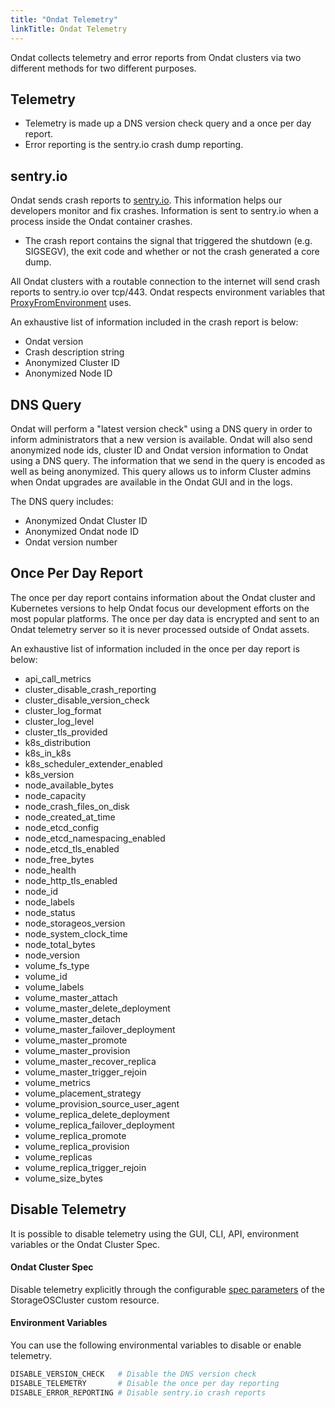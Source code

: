 ```yaml
---
title: "Ondat Telemetry"
linkTitle: Ondat Telemetry
---
```


Ondat collects telemetry and error reports from Ondat clusters via two
different methods for two different purposes.

## Telemetry

* Telemetry is made up a DNS version check query and a once per day report.
* Error reporting is the sentry.io crash dump reporting.

## sentry.io

Ondat sends crash reports to [sentry.io](https://sentry.io). This
information helps our developers monitor and fix crashes. Information is sent
to sentry.io when a process inside the Ondat container
crashes.

* The crash report contains the signal that triggered the shutdown (e.g. SIGSEGV),
the exit code and whether or not the crash generated a core dump.

All Ondat clusters with a routable connection to the internet will send crash
reports to sentry.io over tcp/443. Ondat respects environment variables that
[ProxyFromEnvironment](https://golang.org/pkg/net/http/#ProxyFromEnvironment)
uses.

An exhaustive list of information included in the crash report is below:

* Ondat version
* Crash description string
* Anonymized Cluster ID
* Anonymized Node ID

## DNS Query

Ondat will perform a "latest version check" using a DNS query in order to
inform administrators that a new version is available. Ondat will also send
anonymized node ids, cluster ID and Ondat version information to Ondat
using a DNS query. The information that we send in the query is encoded as well
as being anonymized. This query allows us to inform Cluster admins when
Ondat upgrades are available in the Ondat GUI and in the logs.

The DNS query includes:

* Anonymized Ondat Cluster ID
* Anonymized Ondat node ID
* Ondat version number

## Once Per Day Report

The once per day report contains information about the Ondat cluster and
Kubernetes versions to help Ondat focus our development efforts on the most
popular platforms. The once per day data is encrypted and sent to an Ondat
telemetry server so it is never processed outside of Ondat assets.

An exhaustive list of information included in the once per day report is below:

* api_call_metrics
* cluster_disable_crash_reporting
* cluster_disable_version_check
* cluster_log_format
* cluster_log_level
* cluster_tls_provided
* k8s_distribution
* k8s_in_k8s
* k8s_scheduler_extender_enabled
* k8s_version
* node_available_bytes
* node_capacity
* node_crash_files_on_disk
* node_created_at_time
* node_etcd_config
* node_etcd_namespacing_enabled
* node_etcd_tls_enabled
* node_free_bytes
* node_health
* node_http_tls_enabled
* node_id
* node_labels
* node_status
* node_storageos_version
* node_system_clock_time
* node_total_bytes
* node_version
* volume_fs_type
* volume_id
* volume_labels
* volume_master_attach
* volume_master_delete_deployment
* volume_master_detach
* volume_master_failover_deployment
* volume_master_promote
* volume_master_provision
* volume_master_recover_replica
* volume_master_trigger_rejoin
* volume_metrics
* volume_placement_strategy
* volume_provision_source_user_agent
* volume_replica_delete_deployment
* volume_replica_failover_deployment
* volume_replica_promote
* volume_replica_provision
* volume_replicas
* volume_replica_trigger_rejoin
* volume_size_bytes

## Disable Telemetry

It is possible to disable telemetry using the GUI, CLI, API, environment
variables or the Ondat Cluster Spec.

#### Ondat Cluster Spec

Disable telemetry explicitly through the configurable [spec parameters](
/docs/reference/cluster-operator/configuration) of the
StorageOSCluster custom resource.

#### Environment Variables

You can use the following environmental variables to disable or enable telemetry.

```bash
DISABLE_VERSION_CHECK   # Disable the DNS version check
DISABLE_TELEMETRY       # Disable the once per day reporting
DISABLE_ERROR_REPORTING # Disable sentry.io crash reports
```
